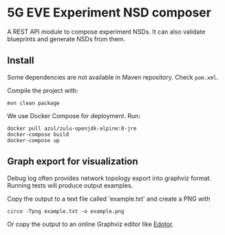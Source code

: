 # 5G EVE Experiment NSD composer
A REST API module to compose experiment NSDs. It can also validate blueprints and generate NSDs from them. 

## Install

Some dependencies are not available in Maven repository. Check `pom.xml`.

Compile the project with:

```
mvn clean package
```

We use Docker Compose for deployment. Run:

```
docker pull azul/zulu-openjdk-alpine:8-jre
docker-compose build
docker-compose up
```

## Graph export for visualization

Debug log often provides network topology export into graphviz format.
Running tests will produce output examples.

Copy the output to a text file called 'example.txt' and create a PNG with
```
circo -Tpng example.txt -o example.png
```

Or copy the output to an online Graphviz editor like [Edotor](https://edotor.net/).

